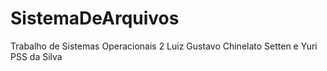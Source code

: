 # SistemaDeArquivos

Trabalho de Sistemas Operacionais 2
Luiz Gustavo Chinelato Setten e Yuri PSS da Silva

